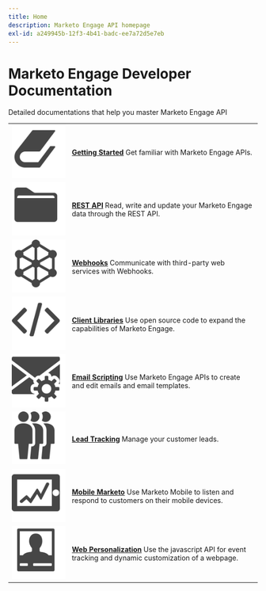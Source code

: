 ```yaml
---
title: Home
description: Marketo Engage API homepage
exl-id: a249945b-12f3-4b41-badc-ee7a72d5e7eb
---
```

# Marketo Engage Developer Documentation

Detailed documentations that help you master Marketo Engage API

<table  style="table-layout:auto">
<tbody>
<tr>
<td with="100px" ><a href="getting-started.md"><img src="assets/Smock_Book_18_N.svg" alt="Getting Started"></a></td>
<td><a href="getting-started.md"><strong>Getting Started</strong></a>  Get familiar with Marketo Engage APIs.</td>
</tr>
<tr>
<td><a href="https://developer.adobe.com/marketo-apis/"><img src="assets/Smock_AppleFiles_18_N.svg" alt="REST APIs"></a></td>
<td><a href="https://developer.adobe.com/marketo-apis/"><strong>REST API</strong></a> Read, write and update your Marketo Engage data through the REST API.</td>
</tr>
<tr>
<td><a href="webhooks/webhooks.md"><img src="assets/Smock_SocialNetwork_18_N.svg" alt="Webhooks"></a></td>
<td><a href="webhooks/webhooks.md"><strong>Webhooks</strong></a> Communicate with third-party web services with Webhooks.</td>
</tr>
<tr>
<td><a href="https://github.com/Marketo/Community-Supported-Client-Libraries"><img src="assets/Smock_Code_18_N.svg" alt="Client Libraries"></a></td>
<td><a href="https://github.com/Marketo/Community-Supported-Client-Libraries"><strong>Client Libraries</strong></a> Use open source code to expand the capabilities of Marketo Engage.</td>
</tr>
<tr>
<td><a href="email-scripting.md"><img src="assets/Smock_EmailGear_18_N.svg" alt="Email Scripting"></a></td>
<td><a href="email-scripting.md"><strong>Email Scripting</strong></a> Use Marketo Engage APIs to create and edit emails and email templates.</td>
</tr>
<tr>
<td><a href="javascript-api/lead-tracking.md"><img src="assets/Smock_PeopleGroup_18_N.svg" alt="Lead Tracking"></a></td>
<td><a href="javascript-api/lead-tracking.md"><strong>Lead Tracking</strong></a> Manage your customer leads.</td>
</tr>
<tr>
<td><a href="mobile/mobile.md"><img src="assets/Smock_MobileServices_18_N.svg" alt="Mobile Marketo"></a></td>
<td><a href="mobile/mobile.md"><strong>Mobile Marketo</strong></a> Use Marketo Mobile to listen and respond to customers on their mobile devices.</td>
</tr>
<tr>
<td><a href="javascript-api/web-personalization.md"><img src="assets/Smock_PersonalizationField_18_N.svg" alt="Web Personalization"></a></td>
<td><a href="javascript-api/web-personalization.md"><strong>Web Personalization</strong></a> Use the javascript API for event tracking and dynamic customization of a webpage.</td>
</tr>
</tbody>
</table>
